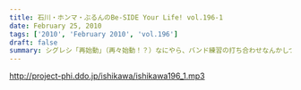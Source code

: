 ```yaml
---
title: 石川・ホンマ・ぶるんのBe-SIDE Your Life! vol.196-1
date: February 25, 2010
tags: ['2010', 'February 2010', 'vol.196']
draft: false
summary: シグレシ「再始動」（再々始動！？）なにやら、バンド練習の打ち合わせなんかしつつの全員集合。月曜の夜・・・東京地方は雪が・・・NAMAE
---
```


http://project-phi.ddo.jp/ishikawa/ishikawa196_1.mp3